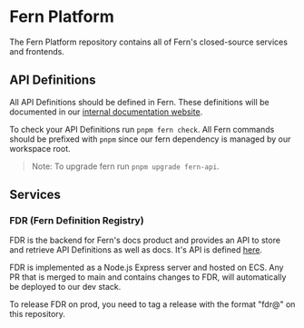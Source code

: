 # Fern Platform

The Fern Platform repository contains all of Fern's closed-source services
and frontends.

## API Definitions

All API Definitions should be defined in Fern. These definitions will be
documented in our [internal documentation website](https://fern-internal.docs.buildwithfern.com/).

To check your API Definitions run `pnpm fern check`. All Fern commands
should be prefixed with `pnpm` since our fern dependency is managed 
by our workspace root. 

> Note: To upgrade fern run `pnpm upgrade fern-api`.

## Services

### FDR (Fern Definition Registry)

FDR is the backend for Fern's docs product and provides an API to
store and retrieve API Definitions as well as docs. It's API is defined
[here](./fern/apis/fdr/).

FDR is implemented as a Node.js Express server and hosted on ECS. Any PR
that is merged to main and contains changes to FDR, will automatically
be deployed to our dev stack.

To release FDR on prod, you need to tag a release with the format "fdr@<tag>"
on this repository.
